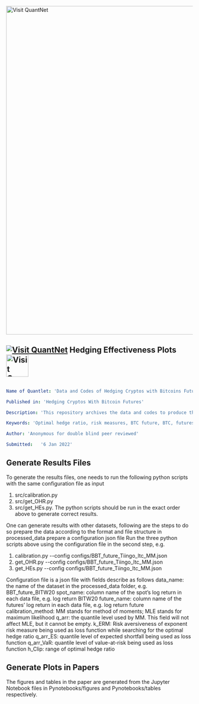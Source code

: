 [<img src="https://github.com/QuantLet/Styleguide-and-FAQ/blob/master/pictures/banner.png" width="888" alt="Visit QuantNet">](http://quantlet.de/)

## [<img src="https://github.com/QuantLet/Styleguide-and-FAQ/blob/master/pictures/qloqo.png" alt="Visit QuantNet">](http://quantlet.de/) **Hedging Effectiveness Plots** [<img src="https://github.com/QuantLet/Styleguide-and-FAQ/blob/master/pictures/QN2.png" width="60" alt="Visit QuantNet 2.0">](http://quantlet.de/)

```yaml

Name of Quantlet: 'Data and Codes of Hedging Cryptos with Bitcoins Futures'

Published in: 'Hedging Cryptos With Bitcoin Futures'

Description: 'This repository archives the data and codes to produce the results of paper Hedging Cryptos with Bitcoin Futures.'

Keywords: 'Optimal hedge ratio, risk measures, BTC future, BTC, futures contract'

Author: 'Anonymous for double blind peer reviewed'

Submitted:   '6 Jan 2022'
```

## Generate Results Files
To generate the results files, one needs to run the following python scripts with the same configuration file as input
1. src/calibration.py
2. src/get_OHR.py
3. src/get_HEs.py.
The python scripts should be run in the exact order above to generate correct results.

One can generate results with other datasets, following are the steps to do so
prepare the data according to the format and file structure in processed_data
prepare a configuration json file
Run the three python scripts above using the configuration file in the second step, e.g.
1. calibration.py --config configs/BBT_future_Tiingo_ltc_MM.json
2. get_OHR.py --config configs/BBT_future_Tiingo_ltc_MM.json
3. get_HEs.py --config configs/BBT_future_Tiingo_ltc_MM.json

Configuration file is a json file with fields describe as follows
data_name: the name of the dataset in the processed_data folder, e.g. BBT_future_BITW20
spot_name: column name of the spot’s log return in each data file, e.g. log return BITW20
future_name: column name of the futures’ log return in each data file, e.g. log return future
calibration_method: MM stands for method of moments; MLE stands for maximum likelihood
q_arr: the quantile level used by MM. This field will not affect MLE, but it cannot be empty.
k_ERM: Risk aversiveness of exponent risk measure being used as loss function while searching for the optimal hedge ratio
q_arr_ES: quantile level of expected shortfall being used as loss function
q_arr_VaR: quantile level of value-at-risk being used as loss function
h_Clip: range of optimal hedge ratio

## Generate Plots in Papers
The figures and tables in the paper are generated from the Jupyter Notebook files in Pynotebooks/figures and Pynotebooks/tables respectively.
